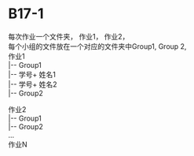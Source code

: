 # B17-1
每次作业一个文件夹， 作业1， 作业2，  
每个小组的文件放在一个对应的文件夹中Group1, Group 2,   \
作业1  
|-- Group1  
   |-- 学号+ 姓名1  
   |-- 学号+ 姓名2  
|-- Group2  
   
作业2  
|-- Group1  
|-- Group2  
...  
作业N  
